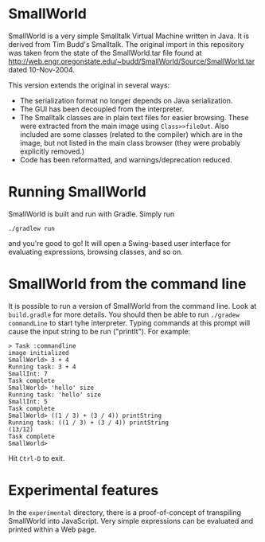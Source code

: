 # SmallWorld


SmallWorld is a very simple Smalltalk Virtual Machine written in Java. It is
derived from Tim Budd's Smalltalk. The original import in this repository was
taken from the state of the SmallWorld.tar file found at
http://web.engr.oregonstate.edu/~budd/SmallWorld/Source/SmallWorld.tar dated
10-Nov-2004.


This version extends the original in several ways:

*   The serialization format no longer depends on Java serialization.
*   The GUI has been decoupled from the interpreter.
*   The Smalltalk classes are in plain text files for easier browsing. These
    were extracted from the main image using `Class>>fileOut`. Also included are
    some classes (related to the compiler) which are in the image, but not
    listed in the main class browser (they were probably explicitly removed.)
*   Code has been reformatted, and warnings/deprecation reduced.

# Running SmallWorld

SmallWorld is built and run with Gradle. Simply run

```
./gradlew run
```

and you're good to go! It will open a Swing-based user interface for evaluating
expressions, browsing classes, and so on.

# SmallWorld from the command line

It is possible to run a version of SmallWorld from the command line. Look at
`build.gradle` for more details. You should then be able to run `./gradew
commandLine` to start tyhe interpreter. Typing commands at this prompt will
cause the input string to be run ("printIt"). For example:

```
> Task :commandline
image initialized
SmallWorld> 3 + 4
Running task: 3 + 4
SmallInt: 7
Task complete
SmallWorld> 'hello' size
Running task: 'hello' size
SmallInt: 5
Task complete
SmallWorld> ((1 / 3) + (3 / 4)) printString
Running task: ((1 / 3) + (3 / 4)) printString
(13/12)
Task complete
SmallWorld>
```

Hit `Ctrl-D` to exit.

# Experimental features

In the `experimental` directory, there is a proof-of-concept of transpiling
SmallWorld into JavaScript. Very simple expressions can be evaluated and printed
within a Web page.
